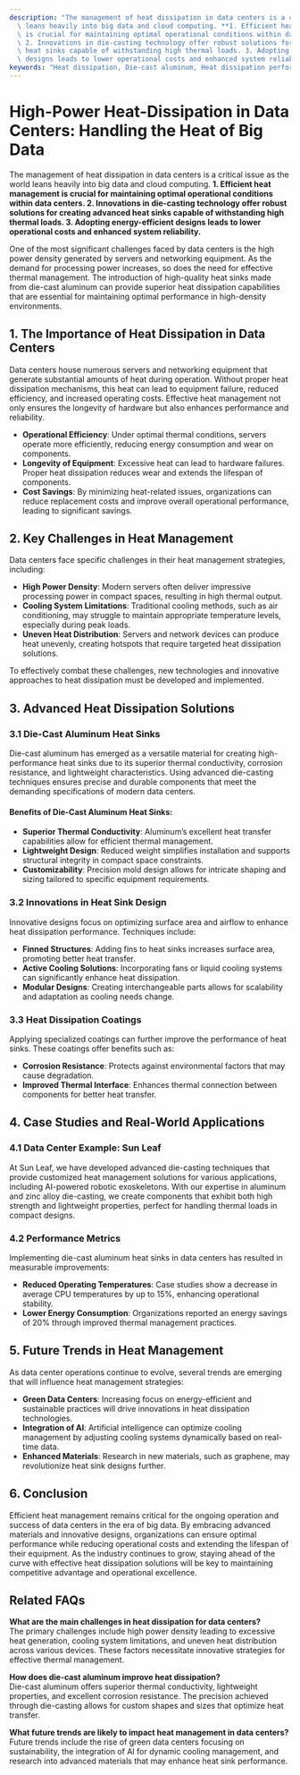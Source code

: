 ```yaml
---
description: "The management of heat dissipation in data centers is a critical issue as the world\
  \ leans heavily into big data and cloud computing. **1. Efficient heat management\
  \ is crucial for maintaining optimal operational conditions within data centers.\
  \ 2. Innovations in die-casting technology offer robust solutions for creating advanced\
  \ heat sinks capable of withstanding high thermal loads. 3. Adopting energy-efficient\
  \ designs leads to lower operational costs and enhanced system reliability.** "
keywords: "Heat dissipation, Die-cast aluminum, Heat dissipation performance, Heat sink"
---
```

# High-Power Heat-Dissipation in Data Centers: Handling the Heat of Big Data

The management of heat dissipation in data centers is a critical issue as the world leans heavily into big data and cloud computing. **1. Efficient heat management is crucial for maintaining optimal operational conditions within data centers. 2. Innovations in die-casting technology offer robust solutions for creating advanced heat sinks capable of withstanding high thermal loads. 3. Adopting energy-efficient designs leads to lower operational costs and enhanced system reliability.** 

One of the most significant challenges faced by data centers is the high power density generated by servers and networking equipment. As the demand for processing power increases, so does the need for effective thermal management. The introduction of high-quality heat sinks made from die-cast aluminum can provide superior heat dissipation capabilities that are essential for maintaining optimal performance in high-density environments. 

## **1. The Importance of Heat Dissipation in Data Centers**

Data centers house numerous servers and networking equipment that generate substantial amounts of heat during operation. Without proper heat dissipation mechanisms, this heat can lead to equipment failure, reduced efficiency, and increased operating costs. Effective heat management not only ensures the longevity of hardware but also enhances performance and reliability.

* **Operational Efficiency**: Under optimal thermal conditions, servers operate more efficiently, reducing energy consumption and wear on components.
* **Longevity of Equipment**: Excessive heat can lead to hardware failures. Proper heat dissipation reduces wear and extends the lifespan of components.
* **Cost Savings**: By minimizing heat-related issues, organizations can reduce replacement costs and improve overall operational performance, leading to significant savings.

## **2. Key Challenges in Heat Management**

Data centers face specific challenges in their heat management strategies, including:

- **High Power Density**: Modern servers often deliver impressive processing power in compact spaces, resulting in high thermal output.
- **Cooling System Limitations**: Traditional cooling methods, such as air conditioning, may struggle to maintain appropriate temperature levels, especially during peak loads.
- **Uneven Heat Distribution**: Servers and network devices can produce heat unevenly, creating hotspots that require targeted heat dissipation solutions.

To effectively combat these challenges, new technologies and innovative approaches to heat dissipation must be developed and implemented.

## **3. Advanced Heat Dissipation Solutions**

### **3.1 Die-Cast Aluminum Heat Sinks**

Die-cast aluminum has emerged as a versatile material for creating high-performance heat sinks due to its superior thermal conductivity, corrosion resistance, and lightweight characteristics. Using advanced die-casting techniques ensures precise and durable components that meet the demanding specifications of modern data centers.

#### Benefits of Die-Cast Aluminum Heat Sinks:
- **Superior Thermal Conductivity**: Aluminum’s excellent heat transfer capabilities allow for efficient thermal management.
- **Lightweight Design**: Reduced weight simplifies installation and supports structural integrity in compact space constraints.
- **Customizability**: Precision mold design allows for intricate shaping and sizing tailored to specific equipment requirements.

### **3.2 Innovations in Heat Sink Design**

Innovative designs focus on optimizing surface area and airflow to enhance heat dissipation performance. Techniques include:

- **Finned Structures**: Adding fins to heat sinks increases surface area, promoting better heat transfer.
- **Active Cooling Solutions**: Incorporating fans or liquid cooling systems can significantly enhance heat dissipation.
- **Modular Designs**: Creating interchangeable parts allows for scalability and adaptation as cooling needs change.

### **3.3 Heat Dissipation Coatings**

Applying specialized coatings can further improve the performance of heat sinks. These coatings offer benefits such as:

- **Corrosion Resistance**: Protects against environmental factors that may cause degradation.
- **Improved Thermal Interface**: Enhances thermal connection between components for better heat transfer.

## **4. Case Studies and Real-World Applications**

### **4.1 Data Center Example: Sun Leaf**

At Sun Leaf, we have developed advanced die-casting techniques that provide customized heat management solutions for various applications, including AI-powered robotic exoskeletons. With our expertise in aluminum and zinc alloy die-casting, we create components that exhibit both high strength and lightweight properties, perfect for handling thermal loads in compact designs. 

### **4.2 Performance Metrics**

Implementing die-cast aluminum heat sinks in data centers has resulted in measurable improvements:
- **Reduced Operating Temperatures**: Case studies show a decrease in average CPU temperatures by up to 15%, enhancing operational stability.
- **Lower Energy Consumption**: Organizations reported an energy savings of 20% through improved thermal management practices.

## **5. Future Trends in Heat Management**

As data center operations continue to evolve, several trends are emerging that will influence heat management strategies:

- **Green Data Centers**: Increasing focus on energy-efficient and sustainable practices will drive innovations in heat dissipation technologies.
- **Integration of AI**: Artificial intelligence can optimize cooling management by adjusting cooling systems dynamically based on real-time data.
- **Enhanced Materials**: Research in new materials, such as graphene, may revolutionize heat sink designs further.

## **6. Conclusion**

Efficient heat management remains critical for the ongoing operation and success of data centers in the era of big data. By embracing advanced materials and innovative designs, organizations can ensure optimal performance while reducing operational costs and extending the lifespan of their equipment. As the industry continues to grow, staying ahead of the curve with effective heat dissipation solutions will be key to maintaining competitive advantage and operational excellence.

## Related FAQs

**What are the main challenges in heat dissipation for data centers?**  
The primary challenges include high power density leading to excessive heat generation, cooling system limitations, and uneven heat distribution across various devices. These factors necessitate innovative strategies for effective thermal management.

**How does die-cast aluminum improve heat dissipation?**  
Die-cast aluminum offers superior thermal conductivity, lightweight properties, and excellent corrosion resistance. The precision achieved through die-casting allows for custom shapes and sizes that optimize heat transfer.

**What future trends are likely to impact heat management in data centers?**  
Future trends include the rise of green data centers focusing on sustainability, the integration of AI for dynamic cooling management, and research into advanced materials that may enhance heat sink performance.
